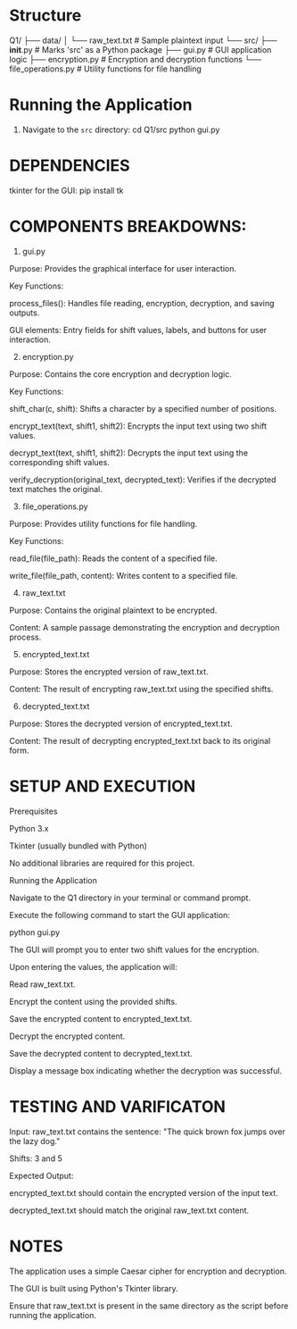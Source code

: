 # Structure
Q1/
├── data/
│   └── raw_text.txt        # Sample plaintext input
└── src/
    ├── __init__.py         # Marks 'src' as a Python package
    ├── gui.py              # GUI application logic
    ├── encryption.py       # Encryption and decryption functions
    └── file_operations.py  # Utility functions for file handling

# Running the Application

1. Navigate to the `src` directory:
   cd Q1/src
   python gui.py

# DEPENDENCIES
tkinter for the GUI:
pip install tk


# COMPONENTS BREAKDOWNS:
1. gui.py

Purpose: Provides the graphical interface for user interaction.

Key Functions:

process_files(): Handles file reading, encryption, decryption, and saving outputs.

GUI elements: Entry fields for shift values, labels, and buttons for user interaction.

2. encryption.py

Purpose: Contains the core encryption and decryption logic.

Key Functions:

shift_char(c, shift): Shifts a character by a specified number of positions.

encrypt_text(text, shift1, shift2): Encrypts the input text using two shift values.

decrypt_text(text, shift1, shift2): Decrypts the input text using the corresponding shift values.

verify_decryption(original_text, decrypted_text): Verifies if the decrypted text matches the original.

3. file_operations.py

Purpose: Provides utility functions for file handling.

Key Functions:

read_file(file_path): Reads the content of a specified file.

write_file(file_path, content): Writes content to a specified file.

4. raw_text.txt

Purpose: Contains the original plaintext to be encrypted.

Content: A sample passage demonstrating the encryption and decryption process.

5. encrypted_text.txt

Purpose: Stores the encrypted version of raw_text.txt.

Content: The result of encrypting raw_text.txt using the specified shifts.

6. decrypted_text.txt

Purpose: Stores the decrypted version of encrypted_text.txt.

Content: The result of decrypting encrypted_text.txt back to its original form.

# SETUP AND EXECUTION
Prerequisites

Python 3.x

Tkinter (usually bundled with Python)

No additional libraries are required for this project.

Running the Application

Navigate to the Q1 directory in your terminal or command prompt.

Execute the following command to start the GUI application:

python gui.py


The GUI will prompt you to enter two shift values for the encryption.

Upon entering the values, the application will:

Read raw_text.txt.

Encrypt the content using the provided shifts.

Save the encrypted content to encrypted_text.txt.

Decrypt the encrypted content.

Save the decrypted content to decrypted_text.txt.

Display a message box indicating whether the decryption was successful.

# TESTING AND VARIFICATON

Input: raw_text.txt contains the sentence: "The quick brown fox jumps over the lazy dog."

Shifts: 3 and 5

Expected Output:

encrypted_text.txt should contain the encrypted version of the input text.

decrypted_text.txt should match the original raw_text.txt content.

# NOTES

The application uses a simple Caesar cipher for encryption and decryption.

The GUI is built using Python's Tkinter library.

Ensure that raw_text.txt is present in the same directory as the script before running the application.